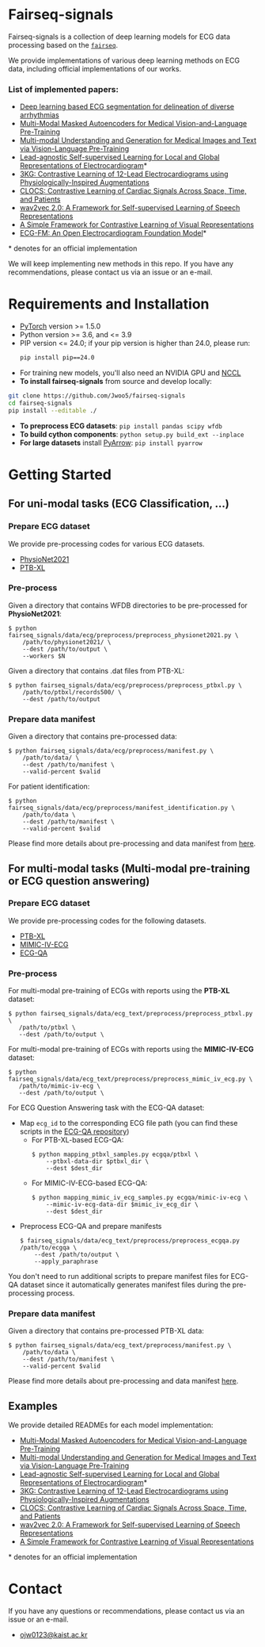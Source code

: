 # Fairseq-signals

Fairseq-signals is a collection of deep learning models for ECG data processing based on the [`fairseq`](https://github.com/pytorch/fairseq).

We provide implementations of various deep learning methods on ECG data, including official implementations of our works.

### List of implemented papers:
* [Deep learning based ECG segmentation for delineation of diverse arrhythmias](https://arxiv.org/abs/2304.06237)
* [Multi-Modal Masked Autoencoders for Medical Vision-and-Language Pre-Training](https://arxiv.org/abs/2209.07098)
* [Multi-modal Understanding and Generation for Medical Images and Text via Vision-Language Pre-Training](https://arxiv.org/abs/2105.11333)
* [Lead-agnostic Self-supervised Learning for Local and Global Representations of Electrocardiogram](https://arxiv.org/abs/2203.06889)*
* [3KG: Contrastive Learning of 12-Lead Electrocardiograms using Physiologically-Inspired Augmentations](https://arxiv.org/abs/2106.04452)
* [CLOCS: Contrastive Learning of Cardiac Signals Across Space, Time, and Patients](https://arxiv.org/abs/2005.13249)
* [wav2vec 2.0: A Framework for Self-supervised Learning of Speech Representations](https://arxiv.org/abs/2006.11477)
* [A Simple Framework for Contrastive Learning of Visual Representations](https://arxiv.org/abs/2002.05709)
* [ECG-FM: An Open Electrocardiogram Foundation Model](https://arxiv.org/abs/2408.05178)*

\* denotes for an official implementation

We will keep implementing new methods in this repo. If you have any recommendations, please contact us via an issue or an e-mail.

# Requirements and Installation
* [PyTorch](https://pytorch.org) version >= 1.5.0
* Python version >= 3.6, and <= 3.9
* PIP version <= 24.0; if your pip version is higher than 24.0, please run:
    ```bash
    pip install pip==24.0
    ```
* For training new models, you'll also need an NVIDIA GPU and [NCCL](https://github.com/NVIDIA/nccl)
* **To install fairseq-signals** from source and develop locally:

```bash
git clone https://github.com/Jwoo5/fairseq-signals
cd fairseq-signals
pip install --editable ./
```

* **To preprocess ECG datasets**: `pip install pandas scipy wfdb`
* **To build cython components**: `python setup.py build_ext --inplace`
* **For large datasets** install [PyArrow](https://arrow.apache.org/docs/python/install.html#using-pip): `pip install pyarrow`

# Getting Started
## For uni-modal tasks (ECG Classification, ...)
### Prepare ECG dataset
We provide pre-processing codes for various ECG datasets.

* [PhysioNet2021](https://physionet.org/content/challenge-2021/1.0.3/#files)
* [PTB-XL](https://physionet.org/content/ptb-xl/1.0.3/)

### Pre-process
Given a directory that contains WFDB directories to be pre-processed for **PhysioNet2021**:

```shell script
$ python fairseq_signals/data/ecg/preprocess/preprocess_physionet2021.py \
    /path/to/physionet2021/ \
    --dest /path/to/output \
    --workers $N
```

Given a directory that contains .dat files from PTB-XL:
```shell script
$ python fairseq_signals/data/ecg/preprocess/preprocess_ptbxl.py \
    /path/to/ptbxl/records500/ \
    --dest /path/to/output
```

### Prepare data manifest
Given a directory that contains pre-processed data:
```shell script
$ python fairseq_signals/data/ecg/preprocess/manifest.py \
    /path/to/data/ \
    --dest /path/to/manifest \
    --valid-percent $valid
```
For patient identification:
```shell script
$ python fairseq_signals/data/ecg/preprocess/manifest_identification.py \
    /path/to/data \
    --dest /path/to/manifest \
    --valid-percent $valid
```
Please find more details about pre-processing and data manifest from [here](fairseq_signals/data/ecg/preprocess/README.md).

## For multi-modal tasks (Multi-modal pre-training or ECG question answering)
### Prepare ECG dataset
We provide pre-processing codes for the following datasets.
* [PTB-XL](https://physionet.org/content/ptb-xl/1.0.3/)
* [MIMIC-IV-ECG](https://physionet.org/content/mimic-iv-ecg/1.0/)
* [ECG-QA](https://github.com/Jwoo5/ecg-qa)

### Pre-process
For multi-modal pre-training of ECGs with reports using the **PTB-XL** dataset:
```shell script
$ python fairseq_signals/data/ecg_text/preprocess/preprocess_ptbxl.py \
   /path/to/ptbxl \
   --dest /path/to/output \
```
For multi-modal pre-training of ECGs with reports using the **MIMIC-IV-ECG** dataset:
```shell script
$ python fairseq_signals/data/ecg_text/preprocess/preprocess_mimic_iv_ecg.py \
   /path/to/mimic-iv-ecg \
   --dest /path/to/output \
```

For ECG Question Answering task with the ECG-QA dataset:
* Map `ecg_id` to the corresponding ECG file path (you can find these scripts in the [ECG-QA repository](https://github.com/Jwoo5/ecg-qa))
    * For PTB-XL-based ECG-QA:
        ```shell script
        $ python mapping_ptbxl_samples.py ecgqa/ptbxl \
            --ptbxl-data-dir $ptbxl_dir \
            --dest $dest_dir
        ```
    * For MIMIC-IV-ECG-based ECG-QA:
        ```shell script
        $ python mapping_mimic_iv_ecg_samples.py ecgqa/mimic-iv-ecg \
            --mimic-iv-ecg-data-dir $mimic_iv_ecg_dir \
            --dest $dest_dir
        ```
* Preprocess ECG-QA and prepare manifests
    ```shell script
    $ fairseq_signals/data/ecg_text/preprocess/preprocess_ecgqa.py /path/to/ecgqa \
        --dest /path/to/output \
        --apply_paraphrase
    ```

You don't need to run additional scripts to prepare manifest files for ECG-QA dataset since it automatically generates manifest files during the pre-processing process.

### Prepare data manifest
Given a directory that contains pre-processed PTB-XL data:
```shell script
$ python fairseq_signals/data/ecg_text/preprocess/manifest.py \
    /path/to/data \
    --dest /path/to/manifest \
    --valid-percent $valid
```
Please find more details about pre-processing and data manifest [here](fairseq_signals/data/ecg_text/preprocess/README.md).

## Examples
We provide detailed READMEs for each model implementation:
* [Multi-Modal Masked Autoencoders for Medical Vision-and-Language Pre-Training](examples/m3ae/README.md)
* [Multi-modal Understanding and Generation for Medical Images and Text via Vision-Language Pre-Training](examples/medvill/README.md)
* [Lead-agnostic Self-supervised Learning for Local and Global Representations of Electrocardiogram](examples/w2v_cmsc/README.md)*
* [3KG: Contrastive Learning of 12-Lead Electrocardiograms using Physiologically-Inspired Augmentations](examples/3kg/README.md)
* [CLOCS: Contrastive Learning of Cardiac Signals Across Space, Time, and Patients](examples/cmsc/README.md)
* [wav2vec 2.0: A Framework for Self-supervised Learning of Speech Representations](examples/wav2vec2/README.md)
* [A Simple Framework for Contrastive Learning of Visual Representations](examples/simclr/README.md)

\* denotes for an official implementation

# Contact
If you have any questions or recommendations, please contact us via an issue or an e-mail.
* ojw0123@kaist.ac.kr
